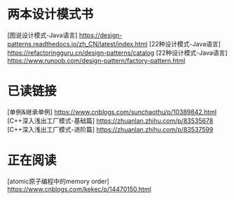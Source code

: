 # 两本设计模式书
[图说设计模式-Java语言] https://design-patterns.readthedocs.io/zh_CN/latest/index.html
[22种设计模式-Java语言] https://refactoringguru.cn/design-patterns/catalog
[22种设计模式-Java语言] https://www.runoob.com/design-pattern/factory-pattern.html

# 已读链接
[单例&继承单例] https://www.cnblogs.com/sunchaothu/p/10389842.html
[C++深入浅出工厂模式-基础篇] https://zhuanlan.zhihu.com/p/83535678
[C++深入浅出工厂模式-进阶篇] https://zhuanlan.zhihu.com/p/83537599

# 正在阅读
[atomic原子编程中的memory order] https://www.cnblogs.com/kekec/p/14470150.html